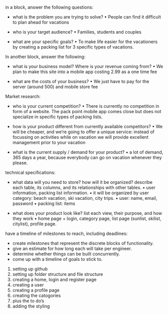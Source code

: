 in a block, answer the following questions:
- what is the problem you are trying to solve?
•	People can find it difficult to plan ahead for vacations

- who is your target audience?
•	Families, students and couples

- what are your specific goals?
•	To make life easier for the vacationers by creating a packing list for 3 specific types of vacations.

In another block, answer the following:
- what is your business model? Where is your revenue coming from? 
•	We plan to make this site into a mobile app costing 2.99 as a one time fee

- what are the costs of your business?
•	We just have to pay for the server (around 500) and mobile store fee

Market research:
- who is your current competition?
•	There is currently no competition in form of a website. The pack point mobile app comes close but does not specialize in specific types of packing lists.

- how is your product different from currently available competitors?
•	We will be cheaper, and we’re going to offer a unique service: instead of focussing on activities while on vacation we will provide excellent management prior to your vacation

- what is the current supply / demand for your product?
•	a lot of demand, 365 days a year, because everybody can go on vacation whenever they please.


technical specifications:
- what data will you need to store? how will it be organized? describe each table, its columns, and its relationships with other tables.
•	user information, packing list information. 
•	it will be organized by user category: beach vacation, ski vacation, city trips.
•	user: name, email, password
•	packing list: items

- what does your product look like? list each view, their purpose, and how they work
•	home page + login, category page, list page (sunlist, skilist, citylist), profile page.

have a timeline of milestones to reach, including deadlines:
- create milestones that represent the discrete blocks of functionality.
- give an estimate for how long each will take per engineer.
- determine whether things can be built concurrently.
- come up with a timeline of goals to stick to.

1.	setting up github
2.	setting up folder structure and file structure
3.	creating a home, login and register page
4.	creating a user
5.	creating a profile page
6.	creating the catogories
7.	plus the to do’s
8.	adding the styling
